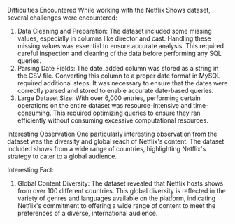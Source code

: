 Difficulties Encountered
While working with the Netflix Shows dataset, several challenges were encountered:
1.	Data Cleaning and Preparation: The dataset included some missing values, especially in columns like director and cast. Handling these missing values was essential to ensure accurate analysis. This required careful inspection and cleaning of the data before performing any SQL queries.
2.	Parsing Date Fields: The date_added column was stored as a string in the CSV file. Converting this column to a proper date format in MySQL required additional steps. It was necessary to ensure that the dates were correctly parsed and stored to enable accurate date-based queries.
3.	Large Dataset Size: With over 6,000 entries, performing certain operations on the entire dataset was resource-intensive and time-consuming. This required optimizing queries to ensure they ran efficiently without consuming excessive computational resources.

Interesting Observation
One particularly interesting observation from the dataset was the diversity and global reach of Netflix's content. The dataset included shows from a wide range of countries, highlighting Netflix's strategy to cater to a global audience.

Interesting Fact:

1. Global Content Diversity: The dataset revealed that Netflix hosts shows from over 100 different countries. This global diversity is reflected in the variety of genres and languages available on the platform, indicating Netflix's commitment to offering a wide range of content to meet the preferences of a diverse, international audience.